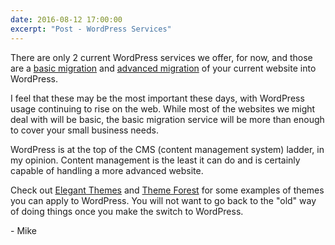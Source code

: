 ```yaml
---
date: 2016-08-12 17:00:00
excerpt: "Post - WordPress Services"
---
```


There are only 2 current WordPress services we offer, for now, and those are a [basic migration](http://mikefontenot.me/migration/basic) and [advanced migration](http://mikefontenot.me/migration/basic) of your current website into WordPress.

I feel that these may be the most important these days, with WordPress usage continuing to rise on the web.  While most of the websites we might deal with will be basic, the basic migration service will be more than enough to cover your small business needs.

WordPress is at the top of the CMS (content management system) ladder, in my opinion.  Content management is the least it can do and is certainly capable of handling a more advanced website.

Check out [Elegant Themes](http://www.elegantthemes.com) and [Theme Forest](https://themeforest.net/) for some examples of themes you can apply to WordPress.  You will not want to go back to the "old" way of doing things once you make the switch to WordPress.

\- Mike
